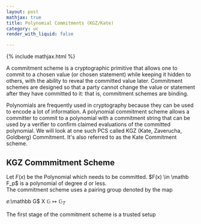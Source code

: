 ```yaml
---
layout: post
mathjax: true
title: Polynomial Commitments (KGZ/Kate)
category: uc
render_with_liquid: false

---
```


{% include mathjax.html %}

A commitment scheme is a cryptographic primitive that allows one to commit to a chosen value (or chosen statement) while keeping it hidden to others, with the ability to reveal the committed value later. Commitment schemes are designed so that a party cannot change the value or statement after they have committed to it: that is, commitment schemes are binding.

Polynomials are frequently used in cryptography because they can be used to encode a lot of information. A polynomial commitment scheme allows a committer to commit to a polynomial with a commitment string that can be used by a verifier to confirm claimed evaluations of the committed polynomial. We will look at one such PCS called KGZ (Kate, Zaverucha, Goldberg) Commitment. It's also referred to as the Kate Commitment scheme.

## KGZ Commmitment Scheme   

Let $F(x)$ be the Polynomial which needs to be committed. $F(x) \in \mathb F_p$ is a polynomial of degree $d$ or less.  
The commitment scheme uses a pairing group denoted by the map 

$e:$\mathbb G$ X $\mathbb G  \mapsto \mathbb G_T$

The first stage of the commitment scheme is a trusted setup 
